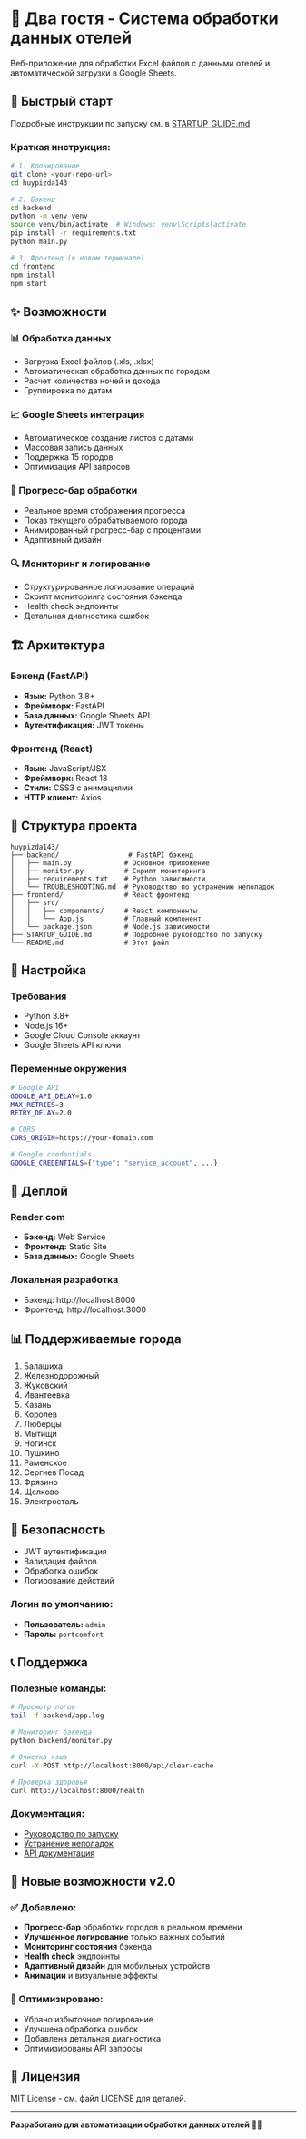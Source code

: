 # 🏨 Два гостя - Система обработки данных отелей

Веб-приложение для обработки Excel файлов с данными отелей и автоматической загрузки в Google Sheets.

## 🚀 Быстрый старт

Подробные инструкции по запуску см. в [STARTUP_GUIDE.md](STARTUP_GUIDE.md)

### Краткая инструкция:

```bash
# 1. Клонирование
git clone <your-repo-url>
cd huypizda143

# 2. Бэкенд
cd backend
python -m venv venv
source venv/bin/activate  # Windows: venv\Scripts\activate
pip install -r requirements.txt
python main.py

# 3. Фронтенд (в новом терминале)
cd frontend
npm install
npm start
```

## ✨ Возможности

### 📊 Обработка данных
- Загрузка Excel файлов (.xls, .xlsx)
- Автоматическая обработка данных по городам
- Расчет количества ночей и дохода
- Группировка по датам

### 📈 Google Sheets интеграция
- Автоматическое создание листов с датами
- Массовая запись данных
- Поддержка 15 городов
- Оптимизация API запросов

### 🎯 Прогресс-бар обработки
- Реальное время отображения прогресса
- Показ текущего обрабатываемого города
- Анимированный прогресс-бар с процентами
- Адаптивный дизайн

### 🔍 Мониторинг и логирование
- Структурированное логирование операций
- Скрипт мониторинга состояния бэкенда
- Health check эндпоинты
- Детальная диагностика ошибок

## 🏗️ Архитектура

### Бэкенд (FastAPI)
- **Язык:** Python 3.8+
- **Фреймворк:** FastAPI
- **База данных:** Google Sheets API
- **Аутентификация:** JWT токены

### Фронтенд (React)
- **Язык:** JavaScript/JSX
- **Фреймворк:** React 18
- **Стили:** CSS3 с анимациями
- **HTTP клиент:** Axios

## 📁 Структура проекта

```
huypizda143/
├── backend/                 # FastAPI бэкенд
│   ├── main.py             # Основное приложение
│   ├── monitor.py          # Скрипт мониторинга
│   ├── requirements.txt    # Python зависимости
│   └── TROUBLESHOOTING.md  # Руководство по устранению неполадок
├── frontend/               # React фронтенд
│   ├── src/
│   │   ├── components/     # React компоненты
│   │   └── App.js          # Главный компонент
│   └── package.json        # Node.js зависимости
├── STARTUP_GUIDE.md        # Подробное руководство по запуску
└── README.md               # Этот файл
```

## 🔧 Настройка

### Требования
- Python 3.8+
- Node.js 16+
- Google Cloud Console аккаунт
- Google Sheets API ключи

### Переменные окружения
```bash
# Google API
GOOGLE_API_DELAY=1.0
MAX_RETRIES=3
RETRY_DELAY=2.0

# CORS
CORS_ORIGIN=https://your-domain.com

# Google credentials
GOOGLE_CREDENTIALS={"type": "service_account", ...}
```

## 🚀 Деплой

### Render.com
- **Бэкенд:** Web Service
- **Фронтенд:** Static Site
- **База данных:** Google Sheets

### Локальная разработка
- Бэкенд: http://localhost:8000
- Фронтенд: http://localhost:3000

## 📊 Поддерживаемые города

1. Балашиха
2. Железнодорожный
3. Жуковский
4. Ивантеевка
5. Казань
6. Королев
7. Люберцы
8. Мытищи
9. Ногинск
10. Пушкино
11. Раменское
12. Сергиев Посад
13. Фрязино
14. Щелково
15. Электросталь

## 🔐 Безопасность

- JWT аутентификация
- Валидация файлов
- Обработка ошибок
- Логирование действий

### Логин по умолчанию:
- **Пользователь:** `admin`
- **Пароль:** `portcomfort`

## 📞 Поддержка

### Полезные команды:

```bash
# Просмотр логов
tail -f backend/app.log

# Мониторинг бэкенда
python backend/monitor.py

# Очистка кэша
curl -X POST http://localhost:8000/api/clear-cache

# Проверка здоровья
curl http://localhost:8000/health
```

### Документация:
- [Руководство по запуску](STARTUP_GUIDE.md)
- [Устранение неполадок](backend/TROUBLESHOOTING.md)
- [API документация](http://localhost:8000/docs)

## 🎯 Новые возможности v2.0

### ✅ Добавлено:
- **Прогресс-бар** обработки городов в реальном времени
- **Улучшенное логирование** только важных событий
- **Мониторинг состояния** бэкенда
- **Health check** эндпоинты
- **Адаптивный дизайн** для мобильных устройств
- **Анимации** и визуальные эффекты

### 🔧 Оптимизировано:
- Убрано избыточное логирование
- Улучшена обработка ошибок
- Добавлена детальная диагностика
- Оптимизированы API запросы

## 📄 Лицензия

MIT License - см. файл LICENSE для деталей.

---

**Разработано для автоматизации обработки данных отелей** 🏨✨
